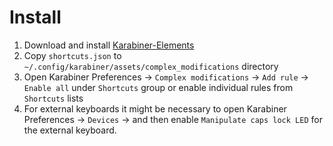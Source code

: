 # Install
1. Download and install [Karabiner-Elements](https://karabiner-elements.pqrs.org/)
2. Copy `shortcuts.json` to `~/.config/karabiner/assets/complex_modifications` directory
3. Open Karabiner Preferences -> `Complex modifications` -> `Add rule` -> `Enable all` under `Shortcuts` group or enable individual rules from `Shortcuts` lists
4. For external keyboards it might be necessary to open Karabiner Preferences -> `Devices` -> and then enable `Manipulate caps lock LED` for the external keyboard.
